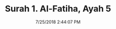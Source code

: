 ---
title       : "Surah 1. Al-Fatiha, Ayah 5"
date        : 7/25/2018 2:44:07 PM
draft       : false
type        : "quran"
layout      : "compare"
BookCode    : "CMP"
SurahNumber : "1"
AyahNumber  : "5"
TotalAyah   : "7"
---